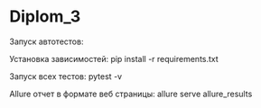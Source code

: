 # Diplom_3

Запуск автотестов:

Установка зависимостей: pip install -r requirements.txt

Запуск всех тестов: pytest -v

Allure отчет в формате веб страницы: allure serve allure_results